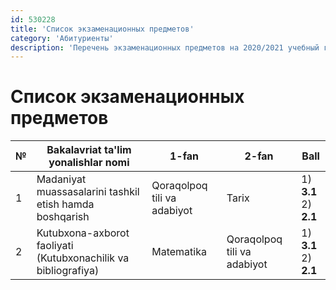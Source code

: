```yaml
---
id: 530228
title: 'Список экзаменационных предметов'
category: 'Абитуриенты'
description: 'Перечень экзаменационных предметов на 2020/2021 учебный год'
---
```


# Список экзаменационных предметов

| **№** | Bakalavriat ta'lim yonalishlar nomi                            | 1-fan                       | 2-fan                       | Ball                      |
| ----- | -------------------------------------------------------------- | --------------------------- | --------------------------- | ------------------------- |
| 1     | Madaniyat muassasalarini tashkil etish hamda boshqarish        | Qoraqolpoq tili va adabiyot | Tarix                       | 1) **3.1**<br/>2) **2.1** |
| 2     | Kutubxona-axborot faoliyati (Kutubxonachilik va bibliografiya) | Matematika                  | Qoraqolpoq tili va adabiyot | 1) **3.1**<br/>2) **2.1** |

